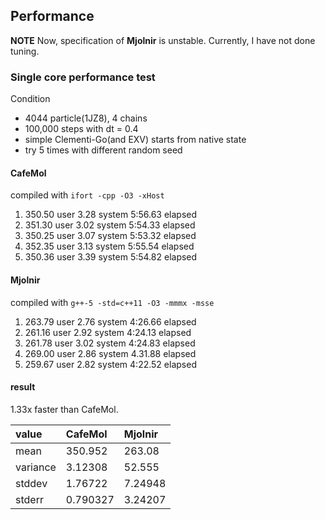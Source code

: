 ## Performance

__NOTE__
Now, specification of __Mjolnir__ is unstable.
Currently, I have not done tuning.


### Single core performance test

Condition
* 4044 particle(1JZ8), 4 chains
* 100,000 steps with dt = 0.4
* simple Clementi-Go(and EXV) starts from native state
* try 5 times with different random seed

#### CafeMol

compiled with `ifort -cpp -O3 -xHost`

1. 350.50 user 3.28 system 5:56.63 elapsed
2. 351.30 user 3.02 system 5:54.33 elapsed
3. 350.25 user 3.07 system 5:53.32 elapsed
4. 352.35 user 3.13 system 5:55.54 elapsed
5. 350.36 user 3.39 system 5:54.82 elapsed

#### Mjolnir

compiled with `g++-5 -std=c++11 -O3 -mmmx -msse`

1. 263.79 user 2.76 system 4:26.66 elapsed
2. 261.16 user 2.92 system 4:24.13 elapsed
3. 261.78 user 3.02 system 4:24.83 elapsed
4. 269.00 user 2.86 system 4.31.88 elapsed
5. 259.67 user 2.82 system 4:22.52 elapsed

#### result

1.33x faster than CafeMol.

| value    | CafeMol  | Mjolnir |
|:---------|:---------|:--------|
| mean     | 350.952  | 263.08  |
| variance | 3.12308  | 52.555  |
| stddev   | 1.76722  | 7.24948 |
| stderr   | 0.790327 | 3.24207 |


